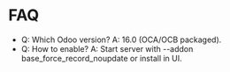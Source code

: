 # FAQ

- Q: Which Odoo version? A: 16.0 (OCA/OCB packaged).
- Q: How to enable? A: Start server with --addon base_force_record_noupdate or install in UI.
